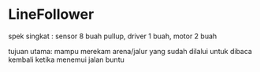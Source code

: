 # LineFollower
spek singkat :
sensor 8 buah pullup, driver 1 buah, motor 2 buah

tujuan utama:
mampu merekam arena/jalur yang sudah dilalui untuk dibaca kembali ketika menemui jalan buntu
